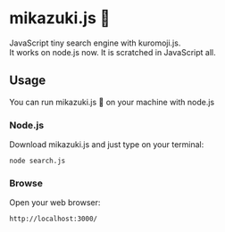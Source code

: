 # mikazuki.js 🌙

JavaScript tiny search engine with kuromoji.js.  
It works on node.js now. It is scratched in JavaScript all.  

Usage
-----

You can run mikazuki.js 🌙 on your machine with node.js

### Node.js

Download mikazuki.js and just type on your terminal: 

    node search.js

### Browse

Open your web browser: 

    http://localhost:3000/

